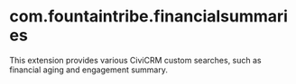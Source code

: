 # com.fountaintribe.financialsummaries

This extension provides various CiviCRM custom searches, such as financial aging and engagement summary.

